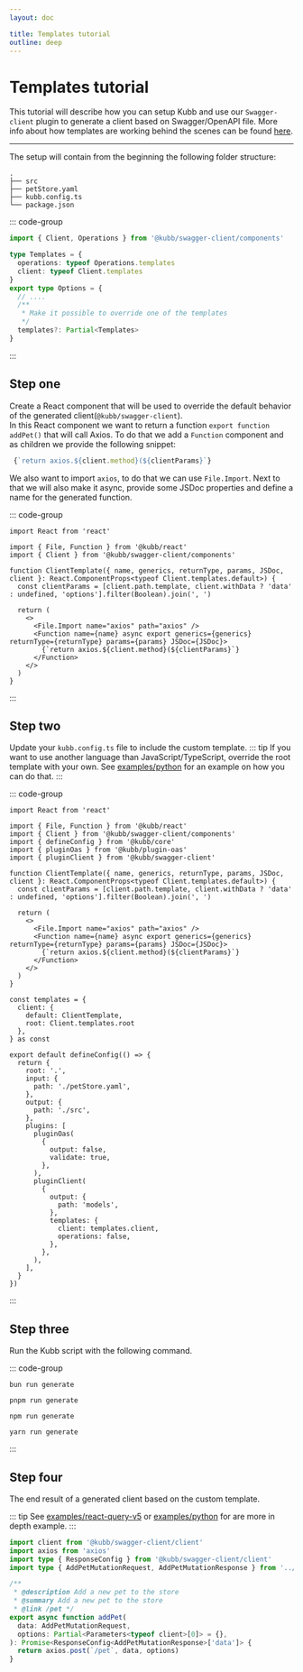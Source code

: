 ```yaml
---
layout: doc

title: Templates tutorial
outline: deep
---
```


# Templates tutorial

This tutorial will describe how you can setup Kubb and use our `Swagger-client` plugin to generate a client based on Swagger/OpenAPI file.
More info about how templates are working behind the scenes can be found [here](/reference/templates).

<hr/>
The setup will contain from the beginning the following folder structure:

```
.
├── src
├── petStore.yaml
├── kubb.config.ts
└── package.json
```

::: code-group

```typescript twoslash [@kubb/swagger-client/types]
import { Client, Operations } from '@kubb/swagger-client/components'

type Templates = {
  operations: typeof Operations.templates
  client: typeof Client.templates
}
export type Options = {
  // ....
  /**
   * Make it possible to override one of the templates
   */
  templates?: Partial<Templates>
}
```

:::


## Step one

Create a React component that will be used to override the default behavior of the generated client(`@kubb/swagger-client`).<br/>
In this React component we want to return a function `export function addPet()` that will call Axios. To do that we add a `Function` component and as children we provide the following snippet:
```typescript
 {`return axios.${client.method}(${clientParams}`}
```

We also want to import `axios`, to do that we can use `File.Import`. Next to that we will also make it async, provide some JSDoc properties and define a name for the generated function.

::: code-group

```tsx twoslash [kubb.config.ts]
import React from 'react'

import { File, Function } from '@kubb/react'
import { Client } from '@kubb/swagger-client/components'

function ClientTemplate({ name, generics, returnType, params, JSDoc, client }: React.ComponentProps<typeof Client.templates.default>) {
  const clientParams = [client.path.template, client.withData ? 'data' : undefined, 'options'].filter(Boolean).join(', ')

  return (
    <>
      <File.Import name="axios" path="axios" />
      <Function name={name} async export generics={generics} returnType={returnType} params={params} JSDoc={JSDoc}>
        {`return axios.${client.method}(${clientParams}`}
      </Function>
    </>
  )
}
```

:::


## Step two

Update your `kubb.config.ts` file to include the custom template.
::: tip
If you want to use another language than JavaScript/TypeScript, override the root template with your own.
See [examples/python](/examples/python) for an example on how you can do that.
:::

::: code-group

```tsx twoslash [kubb.config.ts]
import React from 'react'

import { File, Function } from '@kubb/react'
import { Client } from '@kubb/swagger-client/components'
import { defineConfig } from '@kubb/core'
import { pluginOas } from '@kubb/plugin-oas'
import { pluginClient } from '@kubb/swagger-client'

function ClientTemplate({ name, generics, returnType, params, JSDoc, client }: React.ComponentProps<typeof Client.templates.default>) {
  const clientParams = [client.path.template, client.withData ? 'data' : undefined, 'options'].filter(Boolean).join(', ')

  return (
    <>
      <File.Import name="axios" path="axios" />
      <Function name={name} async export generics={generics} returnType={returnType} params={params} JSDoc={JSDoc}>
        {`return axios.${client.method}(${clientParams}`}
      </Function>
    </>
  )
}

const templates = {
  client: {
    default: ClientTemplate,
    root: Client.templates.root
  },
} as const

export default defineConfig(() => {
  return {
    root: '.',
    input: {
      path: './petStore.yaml',
    },
    output: {
      path: './src',
    },
    plugins: [
      pluginOas(
        {
          output: false,
          validate: true,
        },
      ),
      pluginClient(
        {
          output: {
            path: 'models',
          },
          templates: {
            client: templates.client,
            operations: false,
          },
        },
      ),
    ],
  }
})
```

:::

## Step three

Run the Kubb script with the following command.

::: code-group

```shell [bun <img src="/feature/bun.svg"/>]
bun run generate
```

```shell [pnpm <img src="/feature/pnpm.svg"/>]
pnpm run generate
```

```shell [npm <img src="/feature/npm.svg"/>]
npm run generate
```

```shell [yarn <img src="/feature/yarn.svg"/>]
yarn run generate
```

:::

## Step four

The end result of a generated client based on the custom template.

::: tip
See [examples/react-query-v5](/examples/tanstack-query/react-query-v5) or [examples/python](/examples/python) for are more in depth example.
:::
```typescript
import client from '@kubb/swagger-client/client'
import axios from 'axios'
import type { ResponseConfig } from '@kubb/swagger-client/client'
import type { AddPetMutationRequest, AddPetMutationResponse } from '../../../models/ts/petController/AddPet'

/**
 * @description Add a new pet to the store
 * @summary Add a new pet to the store
 * @link /pet */
export async function addPet(
  data: AddPetMutationRequest,
  options: Partial<Parameters<typeof client>[0]> = {},
): Promise<ResponseConfig<AddPetMutationResponse>['data']> {
  return axios.post(`/pet`, data, options)
}
```
